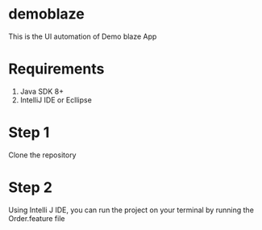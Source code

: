 # demoblaze
This is the UI automation of Demo blaze App

# Requirements
1. Java SDK 8+
2. IntelliJ IDE or Ecllipse

# Step 1
Clone the repository

# Step 2 
Using Intelli J IDE, you can run the project on your terminal by running the Order.feature file


